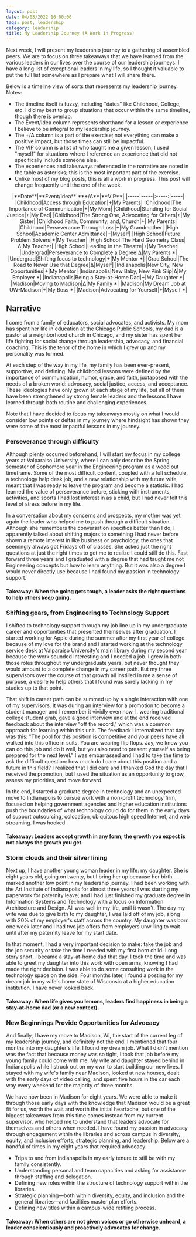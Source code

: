 ```yaml
---
layout: post
date: 04/05/2022 16:00:00
tags: post, leadership
category: leadership
title: My Leadership Journey (A Work in Progress)
---
```


Next week, I will present my leadership journey to a gathering of assembled peers. We are to focus on three takeaways that we have learned from the various leaders in our lives over the course of our leadership journeys. I have a long list of exceptional leaders in my life, so I thought it valuable to put the full list somewhere as I prepare what I will share there. 

Below is a timeline view of sorts that represents my leadership journey.
Notes:
- The timeline itself is fuzzy, including "dates" like Childhood, College, etc. I did my best to group situations that occur within the same timeline, though there is overlap.
- The Event/Idea column represents shorthand for a lesson or experience I believe to be integral to my leadership journey.
- The +/Δ column is a part of the exercise; not everything can make a positive impact, but those times can still be impactful.
- The VIP column is a list of who taught me a given lesson; I used "myself" for situations where I reference an experience that did not specifically include someone else.
- The experiences and takeaways referenced in the narrative are noted in the table as asterisks; this is the most important part of the exercise.
- Unlike most of my blog posts, this is all a work in progress. This post will change frequently until the end of the week.

<center>
|**Date**|**Event/Idea**|**+/Δ**|**VIP**|
|-----|-----|:-----:|-----|
|Childhood|Access through Education|+|My Parents|
|Childhood|The Importance of Communication|+|My Mom|
|Childhood|Standing for Social Justice|+|My Dad|
|Childhood|The Strong One, Advocating for Others|+|My Sister|
|Childhood|Faith, Community, and, Church|+|	My Parents|
|Childhood|Perseverance Through Loss|+|My Grandmother|
|High School|Academic Center Admittance|+|Myself|
|High School|Future Problem Solvers|+|My Teacher|
|High School|The Hard Geometry Class|Δ|My Teacher|
|High School|Leading in the Theatre|+|My Teacher|
|Undergrad|Perseverance to Complete a Degree|Δ|My Parents *|
|Undergrad|Shifting focus to technology|+|My Mentor *|
|Grad School|The Road to Never Use that Degree|Δ|Myself|
|Indianapolis|New City, New Opportunities|+|My Mentor|
|Indianapolis|New Baby, New Pink Slip|Δ|My Employer *|
|Indianapolis|Being a Stay-at-Home Dad|+|My Daughter *|
|Madison|Moving to Madison|Δ|My Family *|
|Madison|My Dream Job at UW-Madison|+|My Boss *|
|Madison|Advocating for Yourself|+|Myself *|
</center>

## Narrative

I come from a family of educators, social advocates, and activists. My mom has spent her life in education at the Chicago Public Schools, my dad is a pastor at a neighborhood church in Chicago, and my sister has spent her life fighting for social change through leadership, advocacy, and financial coaching. This is the tenor of the home in which I grew up and my personality was formed.

At each step of the way in my life, my family has been ever-present, supportive, and defining. My childhood lessons were defined by the importance of communication, humor, grace, and faith, juxtaposed with the needs of a broken world: advocacy, social justice, access, and acceptance. These ideologies have only grown at each stage of my life, but all of them have been strengthened by strong female leaders and the lessons I have learned through both routine and challenging experiences.

Note that I have decided to focus my takeaways mostly on what I would consider low points or deltas in my journey where hindsight has shown they were some of the most impactful lessons in my journey.

### Perseverance through difficulty

Although plenty occurred beforehand, I will start my focus in my college years at Valparaiso University, where I can only describe the Spring semester of Sophomore year in the Engineering program as a weed out timeframe. Some of the most difficult content, coupled with a full schedule, a technology help desk job, and a new relationship with my future wife, meant that I was ready to leave the program and become a statistic. I had learned the value of perseverance before, sticking with instruments, activities, and sports I had lost interest in as a child, but I had never felt this level of stress before in my life.

In a conversation about my concerns and prospects, my mother was yet again the leader who helped me to push through a difficult situation. Although she remembers the conversation specifics better than I do, I apparently talked about shifting majors to something I had never before shown a remote interest in like business or psychology, the ones that seemingly always got Fridays off of classes. She asked just the right questions at just the right times to get me to realize I could still do this. Fast forward three years and I graduated with a degree that had taught me not Engineering concepts but how to learn anything. But it was also a degree I would never directly use because I had found my passion in technology support.

#### Takeaway: When the going gets tough, a leader asks the right questions to help others *keep* going.

### Shifting gears, from Engineering to Technology Support

I shifted to technology support through my job line up in my undergraduate career and opportunities that presented themselves after graduation. I started working for Apple during the summer after my first year of college because of my love for the brand and I started working at the technology service desk at Valparaiso University's main library during my second year because the work sounded interesting and I needed a job. I grew in both those roles throughout my undergraduate years, but never thought they would amount to a complete change in my career path. But my three supervisors over the course of that growth all instilled in me a sense of purpose, a desire to help others that I found was sorely lacking in my studies up to that point.

That shift in career path can be summed up by a single interaction with one of my supervisors. It was during an interview for a promotion to become a student manager and I remember it vividly even now. I, wearing traditional college student grab, gave a good interview and at the end received feedback about the interview "off the record," which was a common approach for learning within this unit. The feedback I internalized that day was this: "The pool for this position is competitive and your peers have all walked into this office in suits. You are wearing flip flops. Jay, we know you can do this job and do it well, but you also need to present yourself as being prepared for the next level." I was embarrassed and I had to take the time to ask the difficult question: how much do I care about this position and a future in this field? I realized that I did care and I thanked God the day that I received the promotion, but I used the situation as an opportunity to grow, assess my priorities, and move forward. 

In the end, I started a graduate degree in technology and an unexpected move to Indianapolis to pursue work with a non-profit technology firm, focused on helping government agencies and higher education institutions push the boundaries of what technology could do for them in the early days of support outsourcing, colocation, ubiquitous high speed Internet, and web streaming. I was hooked.

#### Takeaway: Leaders accept growth in any form; the growth you expect is not always the growth you get.

### Storm clouds and their silver lining 

Next up, I have another young woman leader in my life: my daughter. She is eight years old, going on twenty, but I bring her up because her birth marked another low point in my leadership journey. I had been working with the Art Institute of Indianapolis for almost three years; I was starting my paperwork for paternity leave; and I had just finished my graduate degree in Information Systems and Technology with a focus on Information Architecture and Design. All was well in my life, until it wasn't. The day my wife was due to give birth to my daughter, I was laid off of my job, along with 20% of my employer's staff across the country. My daughter was born one week later and I had two job offers from employers unwilling to wait until after my paternity leave for my start date.

In that moment, I had a very important decision to make: take the job and the job security or take the time I needed with my first born child. Long story short, I became a stay-at-home dad that day. I took the time and was able to greet my daughter into this work with open arms, knowing I had made the right decision. I was able to do some consulting work in the technology space on the side. Four months later, I found a posting for my dream job in my wife's home state of Wisconsin at a higher education institution. I have never looked back.

#### Takeaway: When life gives you lemons, leaders find happiness in being a stay-at-home dad (or a new context).

### New Beginnings Provide Opportunities for Advocacy

And finally, I have my move to Madison, WI, the start of the current leg of my leadership journey, and definitely not the end. I mentioned that four months into my daughter's life, I found my dream job. What I didn't mention was the fact that because money was so tight, I took that job before my young family could come with me. My wife and daughter stayed behind in Indianapolis while I struck out on my own to start building our new lives. I stayed with my wife's family near Madison, looked at new houses, dealt with the early days of video calling, and spent five hours in the car each way every weekend for the majority of three months.

We have now been in Madison for eight years. We were able to make it through those early days with the knowledge that Madison would be a great fit for us, worth the wait and worth the initial heartache, but one of the biggest takeaways from this time comes instead from my current supervisor, who helped me to understand that leaders advocate for themselves and others when needed. I have found my passion in advocacy through engagement within the libraries and across campus in diversity, equity, and inclusion efforts, strategic planning, and leadership. Below are a handful of times in my eight years that required advocacy:

- Trips to and from Indianapolis in my early tenure to still be with my family consistently.
- Understanding personal and team capacities and asking for assistance through staffing and delegation.
- Defining new roles within the structure of technology support within the libraries.
- Strategic planning—both within diversity, equity, and inclusion and the general libraries—and facilities master plan efforts.
- Defining new titles within a campus-wide retitling process.

#### Takeaway: When others are not given voices or go otherwise unheard, a leader conscientiously and proactively advocates for change.